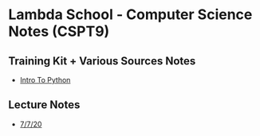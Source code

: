 # Lambda School - Computer Science Notes (CSPT9)

## Training Kit + Various Sources Notes

- [Intro To Python](notes/Intro-To-Python.md)

## Lecture Notes

- [7/7/20](notes/lectures/Lecture-01.md)
